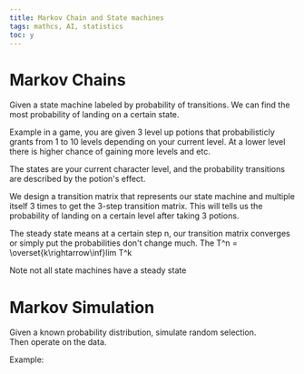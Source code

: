 ```yaml
---
title: Markov Chain and State machines
tags: mathcs, AI, statistics
toc: y
---
```


# Markov Chains

Given a state machine labeled by probability of transitions.
We can find the most probability of landing on a certain state.

Example in a game, you are given 3 level up potions that probabilisticly grants from 1 to 10 levels depending on your current level. 
At a lower level there is higher chance of gaining more levels and etc.

The states are your current character level, and the probability transitions are described by the potion's effect.

We design a transition matrix that represents our state machine and multiple itself  3 times to get the 3-step transition matrix.
This will tells us the probability of landing on a certain level after taking 3 potions.

The steady state means at a certain step n, our transition matrix converges or simply put the probabilities don't change much. 
The T^n = \overset{k\rightarrow\inf}lim T^k 

Note not all state machines have a steady state

# Markov Simulation

Given a known probability distribution, simulate random selection.  
Then operate on the data.  

Example:
